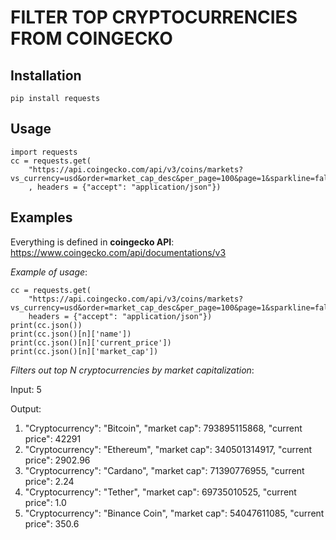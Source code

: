 # FILTER TOP CRYPTOCURRENCIES FROM COINGECKO

## Installation
```
pip install requests
```

## Usage
```
import requests
cc = requests.get(
    "https://api.coingecko.com/api/v3/coins/markets?vs_currency=usd&order=market_cap_desc&per_page=100&page=1&sparkline=false"
    , headers = {"accept": "application/json"})
```
## Examples

Everything is defined in **coingecko API**: https://www.coingecko.com/api/documentations/v3

*Example of usage*:
```
cc = requests.get(
    "https://api.coingecko.com/api/v3/coins/markets?vs_currency=usd&order=market_cap_desc&per_page=100&page=1&sparkline=false", 
    headers = {"accept": "application/json"})
print(cc.json())
print(cc.json()[n]['name'])
print(cc.json()[n]['current_price'])
print(cc.json()[n]['market_cap'])
```

*Filters out top N cryptocurrencies by market capitalization*:

Input:
5

Output:
1. "Cryptocurrency": "Bitcoin", "market cap": 793895115868, "current price": 42291
2. "Cryptocurrency": "Ethereum", "market cap": 340501314917, "current price": 2902.96
3. "Cryptocurrency": "Cardano", "market cap": 71390776955, "current price": 2.24
4. "Cryptocurrency": "Tether", "market cap": 69735010525, "current price": 1.0
5. "Cryptocurrency": "Binance Coin", "market cap": 54047611085, "current price": 350.6
